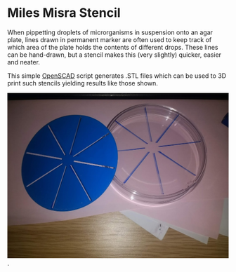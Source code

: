 # Miles Misra Stencil

When pippetting droplets of microrganisms in suspension onto an agar plate, lines drawn in permanent marker are often used to keep track of which area of the plate holds the contents of different drops. These lines can be hand-drawn, but a stencil makes this (very slightly) quicker, easier and neater.

This simple [OpenSCAD](http://www.openscad.org/) script generates .STL files which can be used to 3D print such stencils yielding results like those shown.

![Stencil and marked up plate](https://raw.githubusercontent.com/bobturneruk/MilesMisraStencil/master/milesmisrastencil.jpg).
